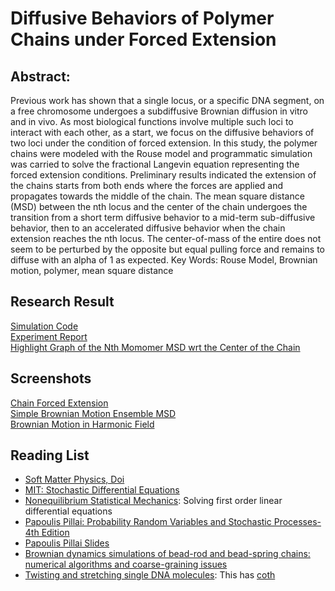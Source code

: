 # Diffusive Behaviors of Polymer Chains under Forced Extension
## Abstract: 
Previous work has shown that a single locus, or a specific DNA segment, on a free chromosome undergoes a subdiffusive Brownian diffusion in vitro and in vivo. As most biological functions involve multiple such loci to interact with each other, as a start, we focus on the diffusive behaviors of two loci under the condition of forced extension. In this study, the polymer chains were modeled with the Rouse model and programmatic simulation was carried to solve the fractional Langevin equation representing the forced extension conditions. Preliminary results indicated the extension of the chains starts from both ends where the forces are applied and propagates towards the middle of the chain. The mean square distance (MSD) between the nth locus and the center of the chain undergoes the transition from a short term diffusive behavior to a mid-term sub-diffusive behavior, then to an accelerated diffusive behavior when the chain extension reaches the nth locus. The center-of-mass of the entire does not seem to be perturbed by the opposite but equal pulling force and remains to diffuse with an alpha of 1 as expected.
Key Words: Rouse Model, Brownian motion, polymer, mean square distance

## Research Result
[Simulation Code](python_test/bm_test/test_3d.py)<br> 
[Experiment Report](data/dynamics/force_extension_dynamics/dynamics_of_force_extension_of_dna.md)<br> 
[Highlight Graph of the Nth Momomer MSD wrt the Center of the Chain](https://docs.google.com/spreadsheets/d/e/2PACX-1vQ0MQw2Pa8abpHk2KiH6BZaIXhbKDfTusS5cA4SvKvIuDEg80QPQF26xqr-rOOgEevIqeUlIlV-2yPD/pubchart?oid=397119336&format=interactive)

## Screenshots
[Chain Forced Extension](resources/PolymerChainsForceExtension.png)<br> 
[Simple Brownian Motion Ensemble MSD](resources/simple_brownian_motion_simulation.png)<br> 
[Brownian Motion in Harmonic Field](resources/BrownianMotionInHarmonicField.png)

## Reading List
- [Soft Matter Physics, Doi](https://kupdf.net/download/cgxnqsoftmatterphysics_59b0bb83dc0d609e1e568edb_pdf)
- [MIT: Stochastic Differential Equations](https://ocw.mit.edu/courses/mathematics/18-s096-topics-in-mathematics-with-applications-in-finance-fall-2013/lecture-notes/MIT18_S096F13_lecnote21.pdf)
- [Nonequilibrium Statistical Mechanics](https://chz276.ust.hk/public/Cloud::siqin/References/Robert%20Zwanzig%20Nonequilibrium%20Statistical%20Mechanics.pdf): Solving first order linear differential equations
- [Papoulis Pillai: Probability Random Variables and Stochastic Processes-4th Edition](http://ce.sharif.edu/courses/97-98/1/ce181-1/resources/root/Text_Books_References/Papoulis_Pillai_Probability_RandomVariables_and_Stochastic_Processes-4th_Edition_2002.pdf)
- [Papoulis Pillai Slides](https://www.mhhe.com/engcs/electrical/papoulis/)
- [Brownian dynamics simulations of bead-rod and bead-spring chains: numerical algorithms and coarse-graining issues](http://www.polyhub.org/pub/Documentation/CoarseGrainedAndMultiscaleSimulation/bamin_09.pdf)
- [Twisting and stretching single DNA molecules](https://www.sciencedirect.com/science/article/pii/S0079610700000183): This has [coth](https://www.wolframalpha.com/input/?i=derivative+of+y%3Dln%281%2Fx+*+sinh%28x%29%29)
